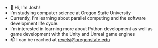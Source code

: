 - 👋 Hi, I’m Josh!
- I'm studying computer science at Oregon State University
- Currently, I'm learning about parallel computing and the software development life cycle. 
- I'm interested in learning more about Python development as well as game development with the Unity and Unreal game engines
- 📫 I can be reached at revelsj@oregonstate.edu

